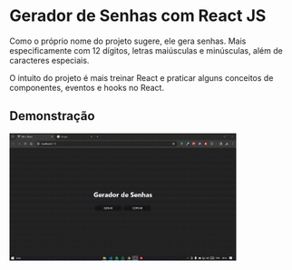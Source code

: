 # Gerador de Senhas com React JS

Como o próprio nome do projeto sugere, ele gera senhas. Mais especificamente com 12 dígitos, letras maiúsculas e minúsculas, além de caracteres especiais.

O intuito do projeto é mais treinar React e praticar alguns conceitos de componentes, eventos e hooks no React.

## Demonstração

<img width='400' src='./assets/2024-03-28-18-14-13.gif'>